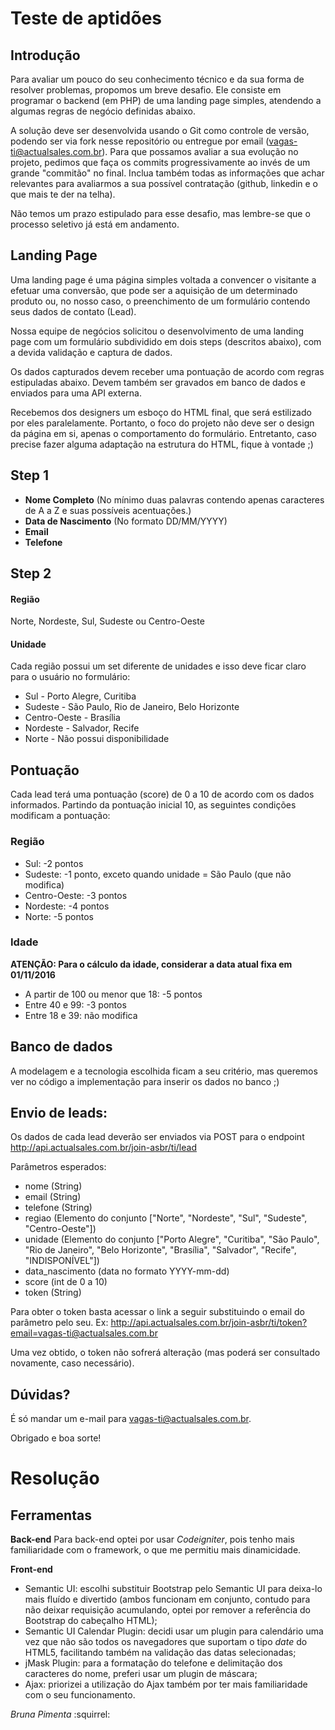 # Teste de aptidões
## Introdução
Para avaliar um pouco do seu conhecimento técnico e da sua forma de resolver problemas, propomos um breve desafio.
Ele consiste em programar o backend (em PHP) de uma landing page simples, atendendo a algumas regras de negócio definidas abaixo.

A solução deve ser desenvolvida usando o Git como controle de versão, podendo ser via fork nesse repositório ou entregue por email (vagas-ti@actualsales.com.br).
Para que possamos avaliar a sua evolução no projeto, pedimos que faça os commits progressivamente ao invés de um grande "commitão" no final.
Inclua também todas as informações que achar relevantes para avaliarmos a sua possível contratação (github, linkedin e o que mais te der na telha).

Não temos um prazo estipulado para esse desafio, mas lembre-se que o processo seletivo já está em andamento.

## Landing Page
Uma landing page é uma página simples voltada a convencer o visitante a efetuar uma conversão,
que pode ser a aquisição de um determinado produto ou, no nosso caso, o preenchimento de um
formulário contendo seus dados de contato (Lead).

Nossa equipe de negócios solicitou o desenvolvimento de uma landing page
com um formulário subdividido em dois steps (descritos abaixo),
com a devida validação e captura de dados.

Os dados capturados devem receber uma pontuação de acordo com regras estipuladas abaixo.
Devem também ser gravados em banco de dados e enviados para uma API externa.

Recebemos dos designers um esboço do HTML final, que será estilizado por eles paralelamente.
Portanto, o foco do projeto não deve ser o design da página em si, apenas o comportamento do formulário.
Entretanto, caso precise fazer alguma adaptação na estrutura do HTML, fique à vontade ;)

## Step 1
- **Nome Completo** (No mínimo duas palavras contendo apenas caracteres de A a Z e suas possíveis acentuações.)
- **Data de Nascimento** (No formato DD/MM/YYYY)
- **Email**
- **Telefone**

## Step 2
#### Região
Norte, Nordeste, Sul, Sudeste ou Centro-Oeste
#### Unidade
Cada região possui um set diferente de unidades e isso deve ficar claro para o usuário no formulário:

- Sul - Porto Alegre, Curitiba
- Sudeste - São Paulo, Rio de Janeiro, Belo Horizonte
- Centro-Oeste - Brasília
- Nordeste - Salvador, Recife
- Norte - Não possui disponibilidade

## Pontuação
Cada lead terá uma pontuação (score) de 0 a 10 de acordo com os dados informados.
Partindo da pontuação inicial 10, as seguintes condições modificam a pontuação:

### Região
- Sul: -2 pontos
- Sudeste: -1 ponto, exceto quando unidade = São Paulo (que não modifica)
- Centro-Oeste: -3 pontos
- Nordeste: -4 pontos
- Norte: -5 pontos

### Idade
**ATENÇÃO: Para o cálculo da idade, considerar a data atual fixa em 01/11/2016**

- A partir de 100 ou menor que 18: -5 pontos
- Entre 40 e 99: -3 pontos
- Entre 18 e 39: não modifica

## Banco de dados
A modelagem e a tecnologia escolhida ficam a seu critério,
mas queremos ver no código a implementação para inserir os dados no banco ;)

## Envio de leads:
Os dados de cada lead deverão ser enviados via POST para o endpoint http://api.actualsales.com.br/join-asbr/ti/lead

Parâmetros esperados:

- nome (String)
- email (String)
- telefone (String)
- regiao (Elemento do conjunto ["Norte", "Nordeste", "Sul", "Sudeste", "Centro-Oeste"])
- unidade (Elemento do conjunto ["Porto Alegre", "Curitiba", "São Paulo", "Rio de Janeiro", "Belo Horizonte", "Brasília", "Salvador", "Recife", "INDISPONÍVEL"])
- data_nascimento (data no formato YYYY-mm-dd)
- score (int de 0 a 10)
- token (String)

Para obter o token basta acessar o link a seguir substituindo o email do parâmetro pelo seu. Ex: http://api.actualsales.com.br/join-asbr/ti/token?email=vagas-ti@actualsales.com.br

Uma vez obtido, o token não sofrerá alteração (mas poderá ser consultado novamente, caso necessário).

## Dúvidas?
É só mandar um e-mail para <vagas-ti@actualsales.com.br>.

Obrigado e boa sorte!

# Resolução
## Ferramentas

**Back-end**
Para back-end optei por usar *Codeigniter*, pois tenho mais familiaridade com o framework, o que me permitiu mais dinamicidade.

**Front-end**
* Semantic UI: escolhi substituir Bootstrap pelo Semantic UI para deixa-lo mais fluído e divertido (ambos funcionam em conjunto, contudo para não deixar requisição acumulando, optei por remover a referência do Bootstrap do cabeçalho HTML);
* Semantic UI Calendar Plugin: decidi usar um plugin para calendário uma vez que não são todos os navegadores que suportam o tipo _date_ do HTML5, facilitando também na validação das datas selecionadas;
* jMask Plugin: para a formatação do telefone e delimitação dos caracteres do nome, preferi usar um plugin de máscara;
* Ajax: priorizei a utilização do Ajax também por ter mais familiaridade com o seu funcionamento.

_Bruna Pimenta_ :squirrel:
